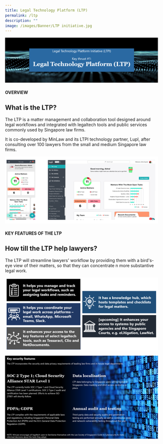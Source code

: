 ```yaml
---
title: Legal Technology Platform (LTP)
permalink: /ltp
description: ""
image: /images/Banner/LTP initiative.jpg
---
```

![](/images/LTP%20folder/1%20top%20banner.png)

#### OVERVIEW

## What is the LTP?

The LTP is a matter management and collaboration tool designed around legal workflows and integrated with legaltech tools and public services commonly used by Singapore law firms.

It is co-developed by MinLaw and its LTPI technology partner, Lupl, after consulting over 100 lawyers from the small and medium Singapore law firms.

![LTP dashboard](/images/LTP%20folder/2%20dashboard.png)


#### KEY FEATURES OF THE LTP

## How till the LTP help lawyers?

The LTP will streamline lawyers' workflow by providing them with a bird's-eye view of their matters, so that they can concentrate n more substantive legal work.

![LTP key features](/images/LTP%20folder/3%20key%20features.png)

![LTP key security features](/images/LTP%20folder/4%20key%20security%20features.png)